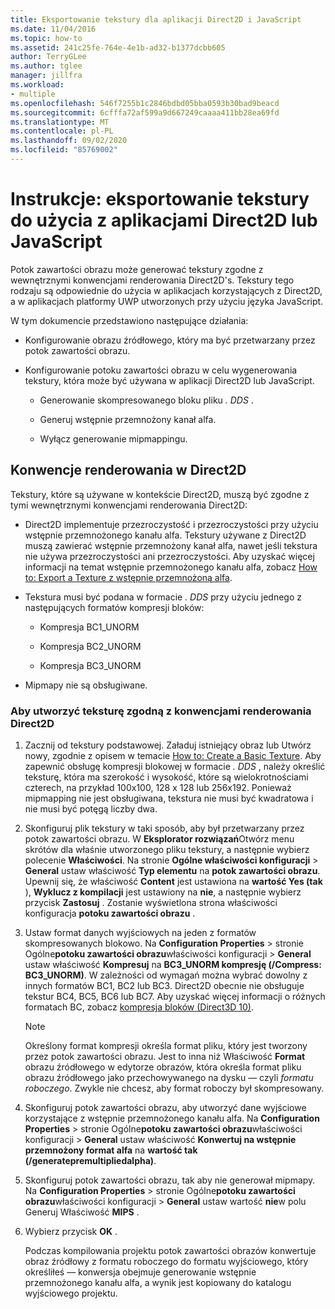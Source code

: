 ```yaml
---
title: Eksportowanie tekstury dla aplikacji Direct2D i JavaScript
ms.date: 11/04/2016
ms.topic: how-to
ms.assetid: 241c25fe-764e-4e1b-ad32-b1377dcbb605
author: TerryGLee
ms.author: tglee
manager: jillfra
ms.workload:
- multiple
ms.openlocfilehash: 546f7255b1c2846bdbd05bba0593b30bad9beacd
ms.sourcegitcommit: 6cfffa72af599a9d667249caaaa411bb28ea69fd
ms.translationtype: MT
ms.contentlocale: pl-PL
ms.lasthandoff: 09/02/2020
ms.locfileid: "85769002"
---
```

# <a name="how-to-export-a-texture-for-use-with-direct2d-or-javascript-apps"></a>Instrukcje: eksportowanie tekstury do użycia z aplikacjami Direct2D lub JavaScript

Potok zawartości obrazu może generować tekstury zgodne z wewnętrznymi konwencjami renderowania Direct2D's. Tekstury tego rodzaju są odpowiednie do użycia w aplikacjach korzystających z Direct2D, a w aplikacjach platformy UWP utworzonych przy użyciu języka JavaScript.

W tym dokumencie przedstawiono następujące działania:

- Konfigurowanie obrazu źródłowego, który ma być przetwarzany przez potok zawartości obrazu.

- Konfigurowanie potoku zawartości obrazu w celu wygenerowania tekstury, która może być używana w aplikacji Direct2D lub JavaScript.

  - Generowanie skompresowanego bloku pliku *. DDS* .

  - Generuj wstępnie przemnożony kanał alfa.

  - Wyłącz generowanie mipmappingu.

## <a name="rendering-conventions-in-direct2d"></a>Konwencje renderowania w Direct2D

Tekstury, które są używane w kontekście Direct2D, muszą być zgodne z tymi wewnętrznymi konwencjami renderowania Direct2D:

- Direct2D implementuje przezroczystość i przezroczystości przy użyciu wstępnie przemnożonego kanału alfa. Tekstury używane z Direct2D muszą zawierać wstępnie przemnożony kanał alfa, nawet jeśli tekstura nie używa przezroczystości ani przezroczystości. Aby uzyskać więcej informacji na temat wstępnie przemnożonego kanału alfa, zobacz [How to: Export a Texture z wstępnie przemnożoną alfa](../designers/how-to-export-a-texture-that-has-premultiplied-alpha.md).

- Tekstura musi być podana w formacie *. DDS* przy użyciu jednego z następujących formatów kompresji bloków:

  - Kompresja BC1_UNORM

  - Kompresja BC2_UNORM

  - Kompresja BC3_UNORM

- Mipmapy nie są obsługiwane.

### <a name="to-create-a-texture-thats-compatible-with-direct2d-rendering-conventions"></a>Aby utworzyć teksturę zgodną z konwencjami renderowania Direct2D

1. Zacznij od tekstury podstawowej. Załaduj istniejący obraz lub Utwórz nowy, zgodnie z opisem w temacie [How to: Create a Basic Texture](../designers/how-to-create-a-basic-texture.md). Aby zapewnić obsługę kompresji blokowej w formacie *. DDS* , należy określić teksturę, która ma szerokość i wysokość, które są wielokrotnościami czterech, na przykład 100x100, 128 x 128 lub 256x192. Ponieważ mipmapping nie jest obsługiwana, tekstura nie musi być kwadratowa i nie musi być potęgą liczby dwa.

2. Skonfiguruj plik tekstury w taki sposób, aby był przetwarzany przez potok zawartości obrazu. W **Eksplorator rozwiązań**Otwórz menu skrótów dla właśnie utworzonego pliku tekstury, a następnie wybierz polecenie **Właściwości**. Na stronie **Ogólne właściwości konfiguracji**  >  **General** ustaw właściwość **Typ elementu** na **potok zawartości obrazu**. Upewnij się, że właściwość **Content** jest ustawiona na **wartość Yes (tak** ), **Wyklucz z kompilacji** jest ustawiony na **nie**, a następnie wybierz przycisk **Zastosuj** . Zostanie wyświetlona strona właściwości konfiguracja **potoku zawartości obrazu** .

3. Ustaw format danych wyjściowych na jeden z formatów skompresowanych blokowo. Na **Configuration Properties**  >  stronie Ogólne**potoku zawartości obrazu**właściwości konfiguracji  >  **General** ustaw właściwość **Kompresuj** na **BC3_UNORM kompresję (/Compress: BC3_UNORM)**. W zależności od wymagań można wybrać dowolny z innych formatów BC1, BC2 lub BC3. Direct2D obecnie nie obsługuje tekstur BC4, BC5, BC6 lub BC7. Aby uzyskać więcej informacji o różnych formatach BC, zobacz [kompresja bloków (Direct3D 10)](/windows/desktop/direct3d10/d3d10-graphics-programming-guide-resources-block-compression).

   > [!NOTE]
   > Określony format kompresji określa format pliku, który jest tworzony przez potok zawartości obrazu. Jest to inna niż Właściwość **Format** obrazu źródłowego w edytorze obrazów, która określa format pliku obrazu źródłowego jako przechowywanego na dysku — czyli *formatu roboczego*. Zwykle nie chcesz, aby format roboczy był skompresowany.

4. Skonfiguruj potok zawartości obrazu, aby utworzyć dane wyjściowe korzystające z wstępnie przemnożonego kanału alfa. Na **Configuration Properties**  >  stronie Ogólne**potoku zawartości obrazu**właściwości konfiguracji  >  **General** ustaw właściwość **Konwertuj na wstępnie przemnożony format alfa** na **wartość tak (/generatepremultipliedalpha)**.

5. Skonfiguruj potok zawartości obrazu, tak aby nie generował mipmapy. Na **Configuration Properties**  >  stronie Ogólne**potoku zawartości obrazu**właściwości konfiguracji  >  **General** ustaw wartość **nie**w polu Generuj Właściwość **MIPS** .

6. Wybierz przycisk **OK** .

   Podczas kompilowania projektu potok zawartości obrazów konwertuje obraz źródłowy z formatu roboczego do formatu wyjściowego, który określiłeś — konwersja obejmuje generowanie wstępnie przemnożonego kanału alfa, a wynik jest kopiowany do katalogu wyjściowego projektu.
